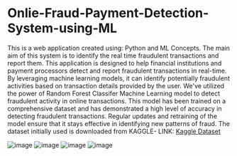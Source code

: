 # Onlie-Fraud-Payment-Detection-System-using-ML
This is a web application created using: Python and ML Concepts. The main aim of this system is to identify the real time fraudulent transactions and report them.
This application is designed to help financial institutions and payment processors detect and report fraudulent transactions in real-time. By leveraging machine learning models, it can identify potentially fraudulent activities based on transaction details provided by the user.
We've utilized the power of Random Forest Classifer Machine Learning model to detect fraudulent activity in online transactions.
This model  has been trained on a comprehensive dataset and has demonstrated a high level of accuracy in detecting fraudulent transactions. Regular updates and retraining of the model ensure that it stays effective in identifying new patterns of fraud.
The dataset initially used is downloaded from KAGGLE- LINK: 
<a href="https://www.kaggle.com/datasets/rupakroy/online-payments-fraud-detection-dataset" target="_blank">Kaggle Dataset</a>

![image](https://github.com/user-attachments/assets/cb7a840b-0c15-4305-a329-d2ec04a2021e)
![image](https://github.com/user-attachments/assets/ef4d308c-a7a8-4754-a01e-8e3463b6e7e0)
![image](https://github.com/user-attachments/assets/9d2d8e6e-f1e2-4517-9eb2-3f8a3f0ec9bf)
![image](https://github.com/user-attachments/assets/1fb1b7f2-a9b9-40bd-bfd9-3a76cecaea4e)


